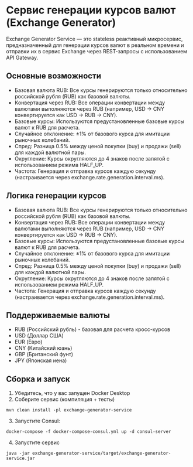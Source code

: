 # Сервис генерации курсов валют (Exchange Generator)

Exchange Generator Service — это stateless реактивный микросервис, предназначенный для генерации курсов валют в реальном времени и отправки их в сервис Exchange через REST-запросы с использованием API Gateway.

## Основные возможности

- Базовая валюта RUB: Все курсы генерируются только относительно российской рубля (RUB) как базовой валюты.
- Конвертация через RUB: Все операции конвертации между валютами выполняются через RUB (например, USD → CNY конвертируется как USD → RUB → CNY).
- Базовые курсы: Используются предустановленные базовые курсы валют к RUB для расчета.
- Случайное отклонение: ±1% от базового курса для имитации рыночных колебаний.
- Спред: Разница 0.5% между ценой покупки (buy) и продажи (sell) для каждой валютной пары.
- Округление: Курсы округляются до 4 знаков после запятой с использованием режима HALF_UP.
- Частота: Генерация и отправка курсов каждую секунду (настраивается через exchange.rate.generation.interval.ms).

## Логика генерации курсов

- Базовая валюта RUB: Все курсы генерируются только относительно российской рубля (RUB) как базовой валюты.
- Конвертация через RUB: Все операции конвертации между валютами выполняются через RUB (например, USD → CNY конвертируется как USD → RUB → CNY).
- Базовые курсы: Используются предустановленные базовые курсы валют к RUB для расчета.
- Случайное отклонение: ±1% от базового курса для имитации рыночных колебаний.
- Спред: Разница 0.5% между ценой покупки (buy) и продажи (sell) для каждой валютной пары.
- Округление: Курсы округляются до 4 знаков после запятой с использованием режима HALF_UP.
- Частота: Генерация и отправка курсов каждую секунду (настраивается через exchange.rate.generation.interval.ms).

## Поддерживаемые валюты

- RUB (Российский рубль) - базовая для расчета кросс-курсов
- USD (Доллар США)
- EUR (Евро)
- CNY (Китайский юань)
- GBP (Британский фунт)
- JPY (Японская иена)

## Сборка и запуск

1. Убедитесь, что у вас запущен Docker Desktop
2. Соберите сервис (компиляция + тесты)

`mvn clean install -pl exchange-generator-service`

3. Запустите Consul:

`docker-compose -f docker-compose-consul.yml up -d consul-server`

4. Запустите сервис

`java -jar exchange-generator-service/target/exchange-generator-service.jar`